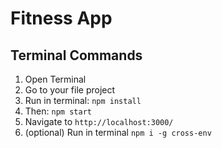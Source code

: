 # Fitness App

## Terminal Commands

1. Open Terminal
2. Go to your file project
3. Run in terminal: ```npm install```
4. Then: ```npm start```
5. Navigate to `http://localhost:3000/`
8. (optional) Run in terminal `npm i -g cross-env`


